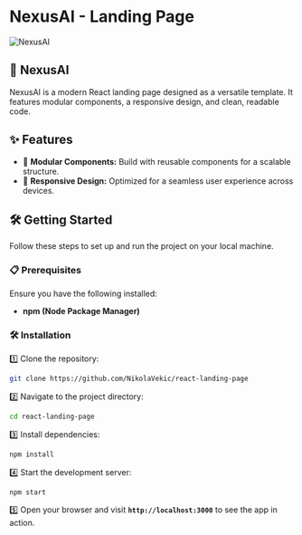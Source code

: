 
# NexusAI - Landing Page

![NexusAI](https://github.com/NikolaVekic/NexusAI/assets/55920607/9fb9881d-dbe1-410c-ac1d-00f278ce408b)

## 🚀 NexusAI
NexusAI is a modern React landing page designed as a versatile template. It features modular components, a responsive design, and clean, readable code.

## ✨ Features

- 🧩 **Modular Components:** Build with reusable components for a scalable structure.
- 📱 **Responsive Design:** Optimized for a seamless user experience across devices.

## 🛠 Getting Started

Follow these steps to set up and run the project on your local machine.

### 📋 Prerequisites

Ensure you have the following installed:

- **npm (Node Package Manager)**

### 🛠 Installation

1️⃣ Clone the repository:

```bash
git clone https://github.com/NikolaVekic/react-landing-page
```

2️⃣ Navigate to the project directory:

```bash
cd react-landing-page
```

3️⃣ Install dependencies:

```bash
npm install
```

4️⃣ Start the development server:

```bash
npm start
```

5️⃣ Open your browser and visit **`http://localhost:3000`** to see the app in action.
